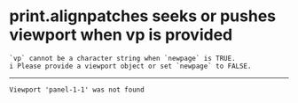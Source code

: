 # print.alignpatches seeks or pushes viewport when vp is provided

    `vp` cannot be a character string when `newpage` is TRUE.
    i Please provide a viewport object or set `newpage` to FALSE.

---

    Viewport 'panel-1-1' was not found

